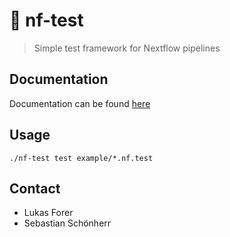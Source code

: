 # :rocket: nf-test

> Simple test framework for Nextflow pipelines


## Documentation

Documentation can be found [here](https://askimed.github.io/nf-test)

## Usage


```
./nf-test test example/*.nf.test
```

## Contact

- Lukas Forer
- Sebastian Schönherr
